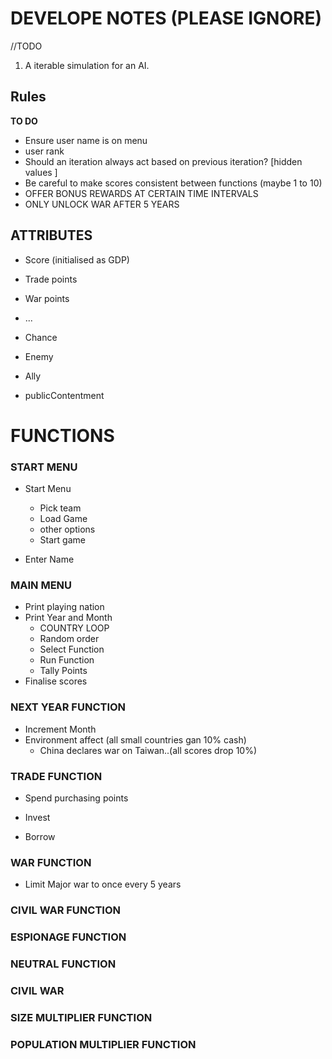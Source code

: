 



  






# DEVELOPE NOTES (PLEASE IGNORE)

//TODO 

1. A iterable simulation for an AI. 

## Rules 


**TO DO**


- Ensure user name is on menu
- user rank
- Should an iteration always act based on previous iteration? [hidden values ]
- Be careful to make scores consistent between functions (maybe 1 to 10)
- OFFER BONUS REWARDS AT CERTAIN TIME INTERVALS
- ONLY UNLOCK WAR AFTER 5 YEARS

## ATTRIBUTES

- Score (initialised as GDP)
- Trade points
- War points
- ...

- Chance
- Enemy
- Ally 
- publicContentment

# FUNCTIONS 

### START MENU

- Start Menu
	- Pick team
	- Load Game
	- other options
	- Start game

- Enter Name

### MAIN MENU 

- Print playing nation
- Print Year and Month
	- COUNTRY LOOP
	- Random order	
	- Select Function 
	- Run Function
	- Tally Points
- Finalise scores


### NEXT YEAR FUNCTION

- Increment Month
- Environment affect (all small countries gan 10% cash)
	- China declares war on Taiwan..(all scores drop 10%)



### TRADE FUNCTION 

- Spend purchasing points

- Invest

- Borrow








### WAR FUNCTION

- Limit Major war to once every 5 years

### CIVIL WAR FUNCTION 

### ESPIONAGE FUNCTION 

### NEUTRAL FUNCTION 


### CIVIL WAR

### SIZE MULTIPLIER FUNCTION 

### POPULATION MULTIPLIER FUNCTION 